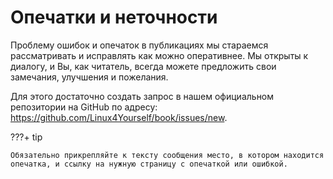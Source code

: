 # Опечатки и неточности

Проблему ошибок и опечаток в публикациях мы стараемся рассматривать и исправлять как можно оперативнее. Мы открыты к диалогу, и Вы, как читатель, всегда можете предложить свои замечания, улучшения и пожелания.

Для этого достаточно создать запрос в нашем официальном репозитории на GitHub по адресу: https://github.com/Linux4Yourself/book/issues/new.

???+ tip

    Обязательно прикрепляйте к тексту сообщения место, в котором находится опечатка, и ссылку на нужную страницу с опечаткой или ошибкой.
